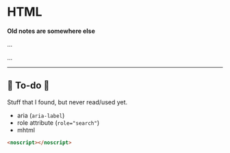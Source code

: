 # HTML

**Old notes are somewhere else**

<div class="row row-cols-md-2"><div>

...
</div><div>

...
</div></div>

<hr class="sep-both">

## 👻 To-do 👻

Stuff that I found, but never read/used yet.

<div class="row row-cols-md-2"><div>

* aria (`aria-label`)
* role attribute (`role="search"`)
* mhtml
</div><div>

```html
<noscript></noscript>
```

</div></div>